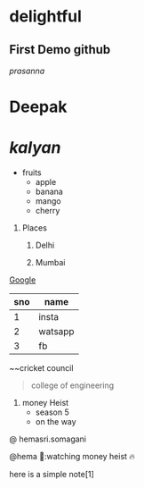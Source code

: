 # delightful
## First Demo github 
*prasanna*
# **Deepak**
# ***kalyan***
* fruits
  * apple
  * banana
  * mango
  * cherry
1. Places
   1. Delhi

   3. Mumbai
   
[Google](https://www.google.com/)

sno|name
--|--
1|insta
2|watsapp
3|fb

~~cricket council

>college of engineering

1. money Heist 
   - season 5
    - on the way

@ hemasri.somagani

@hema 💝:watching money heist :fire:

here is a simple note[1]

<!--hi im professor-->
